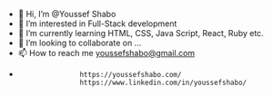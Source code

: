 - 👋 Hi, I’m @Youssef Shabo
- 👀 I’m interested in Full-Stack development
- 🌱 I’m currently learning HTML, CSS, Java Script, React, Ruby etc.
- 💞️ I’m looking to collaborate on ...
- 📫 How to reach me youssefshabo@gmail.com
-                    https://youssefshabo.com/
                     https://www.linkedin.com/in/youssefshabo/
